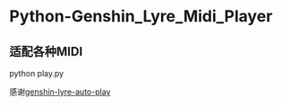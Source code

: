 # Python-Genshin_Lyre_Midi_Player
## 适配各种MIDI

python play.py

感谢[genshin-lyre-auto-play](https://github.com/Misaka17032/genshin-lyre-auto-play)
